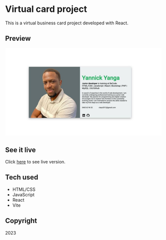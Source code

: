 # Virtual card project

This is a virtual business card project developed with React.

## Preview

![screen shot](./src/assets/images/screen-shot.jpeg)

## See it live

Click [here](https://yannick2019.github.io/VCard/) to see live version.

## Tech used
- HTML/CSS
- JavaScript
- React
- Vite 

## Copyright

2023